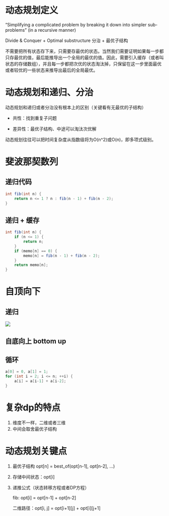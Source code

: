 # 动态规划定义

“Simplifying a complicated problem by breaking it down into simpler sub-problems” (in a recursive manner)



Divide & Conquer + Optimal substructure
分治 + 最优子结构 



不需要把所有状态存下来，只需要存最优的状态。当然我们需要证明如果每一步都只存最优的值，最后能推导出一个全局的最优的值。因此，需要引入缓存（或者叫状态的存储数组），并且每一步都把次优的状态淘汰掉，只保留在这一步里面最优或者较优的一些状态来推导出最后的全局最优。



# 动态规划和递归、分治

动态规划和递归或者分治没有根本上的区别（关键看有无最优的子结构） 

- 共性：找到重复子问题 

- 差异性：最优子结构、中途可以淘汰次优解  



动态规划往往可以把时间复杂度从指数级将为O(n^2)或O(n)，即多项式级别。



# 斐波那契数列

## 递归代码

```java
int fib(int n) {
	return n <= 1 ? n : fib(n - 1) + fib(n - 2);
}
```



## 递归 + 缓存

```java
int fib(int n) {
    if (n <= 1) {
		return n;
    }
    if (memo[n] == 0) {
		memo[n] = fib(n - 1) + fib(n - 2);
    }
	return memo[n];
}
```



# 自顶向下
## 递归

![](E:\算法训练营\自顶向下.png)

## 自底向上 bottom up
## 循环
```java
a[0] = 0, a[1] = 1;
for (int i = 2; i <= n; ++i) {
	a[i] = a[i-1] + a[i-2];
}
```



# 复杂dp的特点

1. 维度不一样，二维或者三维
2. 中间会取舍最优子结构



# 动态规划关键点

1. 最优子结构 opt[n] = best_of(opt[n-1], opt[n-2], ...)

2. 存储中间状态：opt[i]

3. 递推公式（状态转移方程或者DP方程）

   fib: opt[i] = opt[n-1] + opt[n-2]

   二维路径：opt[i, j] = opt\[i+1][j] + opt\[i][j+1]


